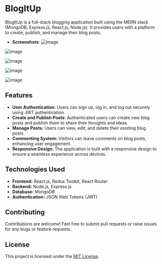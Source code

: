 # BlogItUp

BlogItUp is a full-stack blogging application built using the MERN stack (MongoDB, Express.js, React.js, Node.js). It provides users with a platform to create, publish, and manage their blog posts.


- **Screenshots**:
![image](https://github.com/pratham9770/BlogItUp/assets/118453138/f1691118-cd03-4443-a1e4-f8545823d0b0)

![image](https://github.com/pratham9770/BlogItUp/assets/118453138/49cb3849-ab0f-4e3e-beb6-d153d4a12b9c)

![image](https://github.com/pratham9770/BlogItUp/assets/118453138/c1272235-8e36-49b5-b53d-ee85a6f75494)

![image](https://github.com/pratham9770/BlogItUp/assets/118453138/c296c222-085e-487d-9bf2-7c85a39d5b94)

![image](https://github.com/pratham9770/BlogItUp/assets/118453138/7676d94b-0a19-480a-ae1f-09aed82d6fda)





## Features

- **User Authentication:** Users can sign up, log in, and log out securely using JWT authentication.
- **Create and Publish Posts:** Authenticated users can create new blog posts and publish them to share their thoughts and ideas.
- **Manage Posts:** Users can view, edit, and delete their existing blog posts.
- **Commenting System:** Visitors can leave comments on blog posts, enhancing user engagement.
- **Responsive Design:** The application is built with a responsive design to ensure a seamless experience across devices.

## Technologies Used

- **Frontend:** React.js, Redux Toolkit, React Router
- **Backend:** Node.js, Express.js
- **Database:** MongoDB
- **Authentication:** JSON Web Tokens (JWT)

## Contributing

Contributions are welcome! Feel free to submit pull requests or raise issues for any bugs or feature requests.

## License

This project is licensed under the [MIT License](LICENSE).
